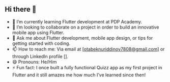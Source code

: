 ## Hi there 👋

- 🌱 I’m currently learning Flutter development at PDP Academy.
- 👯 I’m looking to collaborate on a project in order to build an innovative mobile app using Flutter.
- 💬 Ask me about Flutter development, mobile app design, or tips for getting started with coding.
- 📫 How to reach me: Via email at [otabeknuriddinov7808@gmail.com] or through LinkedIn profile [].
- 😄 Pronouns: He/Him
- ⚡ Fun fact: I once built a fully functional Quizz app as my first project in Flutter and it still amazes me how much I’ve learned since then!

